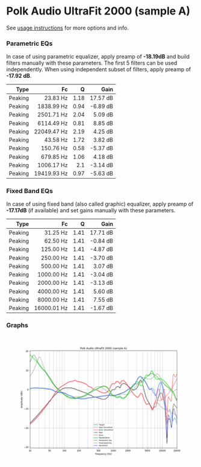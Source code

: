 # Polk Audio UltraFit 2000 (sample A)
See [usage instructions](https://github.com/jaakkopasanen/AutoEq#usage) for more options and info.

### Parametric EQs
In case of using parametric equalizer, apply preamp of **-18.19dB** and build filters manually
with these parameters. The first 5 filters can be used independently.
When using independent subset of filters, apply preamp of **-17.92 dB**.

| Type    | Fc          |    Q | Gain     |
|--------:|------------:|-----:|---------:|
| Peaking | 23.83 Hz    | 1.18 | 17.57 dB |
| Peaking | 1838.99 Hz  | 0.94 | -6.89 dB |
| Peaking | 2501.71 Hz  | 2.04 | 5.09 dB  |
| Peaking | 6114.49 Hz  | 0.81 | 8.85 dB  |
| Peaking | 22049.47 Hz | 2.19 | 4.25 dB  |
| Peaking | 43.58 Hz    | 1.72 | 3.82 dB  |
| Peaking | 150.76 Hz   | 0.58 | -5.37 dB |
| Peaking | 679.85 Hz   | 1.06 | 4.18 dB  |
| Peaking | 1006.17 Hz  | 2.1  | -3.14 dB |
| Peaking | 19419.93 Hz | 0.97 | -5.63 dB |

### Fixed Band EQs
In case of using fixed band (also called graphic) equalizer, apply preamp of **-17.17dB**
(if available) and set gains manually with these parameters.

| Type    | Fc          |    Q | Gain     |
|--------:|------------:|-----:|---------:|
| Peaking | 31.25 Hz    | 1.41 | 17.71 dB |
| Peaking | 62.50 Hz    | 1.41 | -0.84 dB |
| Peaking | 125.00 Hz   | 1.41 | -4.87 dB |
| Peaking | 250.00 Hz   | 1.41 | -3.70 dB |
| Peaking | 500.00 Hz   | 1.41 | 3.07 dB  |
| Peaking | 1000.00 Hz  | 1.41 | -3.04 dB |
| Peaking | 2000.00 Hz  | 1.41 | -3.13 dB |
| Peaking | 4000.00 Hz  | 1.41 | 5.60 dB  |
| Peaking | 8000.00 Hz  | 1.41 | 7.55 dB  |
| Peaking | 16000.01 Hz | 1.41 | -1.67 dB |

### Graphs
![](./Polk%20Audio%20UltraFit%202000%20(sample%20A).png)